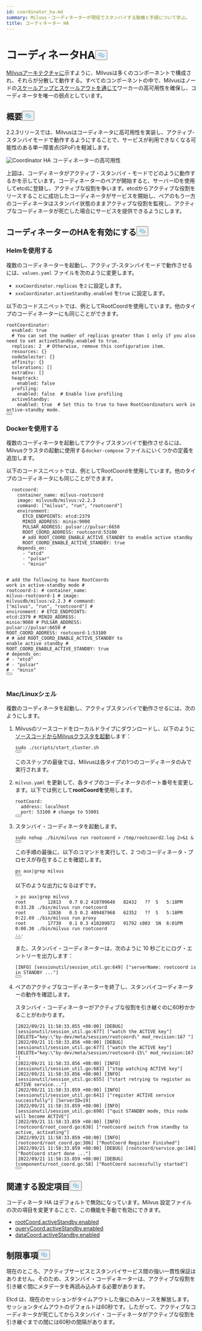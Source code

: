 ```yaml
---
id: coordinator_ha.md
summary: Milvus・コーディネーターが現役でスタンバイする動機と手順について学ぶ。
title: コーディネーター HA
---
```


<h1 id="Coordinator-HA" class="common-anchor-header">コーディネータHA<button data-href="#Coordinator-HA" class="anchor-icon" translate="no">
      <svg translate="no"
        aria-hidden="true"
        focusable="false"
        height="20"
        version="1.1"
        viewBox="0 0 16 16"
        width="16"
      >
        <path
          fill="#0092E4"
          fill-rule="evenodd"
          d="M4 9h1v1H4c-1.5 0-3-1.69-3-3.5S2.55 3 4 3h4c1.45 0 3 1.69 3 3.5 0 1.41-.91 2.72-2 3.25V8.59c.58-.45 1-1.27 1-2.09C10 5.22 8.98 4 8 4H4c-.98 0-2 1.22-2 2.5S3 9 4 9zm9-3h-1v1h1c1 0 2 1.22 2 2.5S13.98 12 13 12H9c-.98 0-2-1.22-2-2.5 0-.83.42-1.64 1-2.09V6.25c-1.09.53-2 1.84-2 3.25C6 11.31 7.55 13 9 13h4c1.45 0 3-1.69 3-3.5S14.5 6 13 6z"
        ></path>
      </svg>
    </button></h1><p><a href="/docs/ja/v2.4.x/architecture_overview.md">Milvusアーキテクチャに</a>示すように、Milvusは多くのコンポーネントで構成され、それらが分散して動作する。すべてのコンポーネントの中で、Milvusはノードの<a href="/docs/ja/v2.4.x/scaleout.md">スケールアップとスケールアウトを通じて</a>ワーカーの高可用性を確保し、コーディネータを唯一の弱点としています。</p>
<h2 id="Overview" class="common-anchor-header">概要<button data-href="#Overview" class="anchor-icon" translate="no">
      <svg translate="no"
        aria-hidden="true"
        focusable="false"
        height="20"
        version="1.1"
        viewBox="0 0 16 16"
        width="16"
      >
        <path
          fill="#0092E4"
          fill-rule="evenodd"
          d="M4 9h1v1H4c-1.5 0-3-1.69-3-3.5S2.55 3 4 3h4c1.45 0 3 1.69 3 3.5 0 1.41-.91 2.72-2 3.25V8.59c.58-.45 1-1.27 1-2.09C10 5.22 8.98 4 8 4H4c-.98 0-2 1.22-2 2.5S3 9 4 9zm9-3h-1v1h1c1 0 2 1.22 2 2.5S13.98 12 13 12H9c-.98 0-2-1.22-2-2.5 0-.83.42-1.64 1-2.09V6.25c-1.09.53-2 1.84-2 3.25C6 11.31 7.55 13 9 13h4c1.45 0 3-1.69 3-3.5S14.5 6 13 6z"
        ></path>
      </svg>
    </button></h2><p>2.2.3リリースでは、Milvusはコーディネータに高可用性を実装し、アクティブ-スタンバイモードで動作するようにすることで、サービスが利用できなくなる可能性のある単一障害点(SPoF)を軽減します。</p>
<p>
  
   <span class="img-wrapper"> <img translate="no" src="/docs/v2.4.x/assets/coordinator_ha.png" alt="Coordinator HA" class="doc-image" id="coordinator-ha" />
   </span> <span class="img-wrapper"> <span>コーディネーターの高可用性</span> </span></p>
<p>上図は、コーディネータがアクティブ・スタンバイ・モードでどのように動作するかを示しています。コーディネーターのペアが開始すると、サーバーIDを使用してetcdに登録し、アクティブな役割を争います。etcdからアクティブな役割をリースすることに成功したコーディネータがサービスを開始し、ペアのもう一方のコーディネータはスタンバイ状態のままアクティブな役割を監視し、アクティブなコーディネータが死亡した場合にサービスを提供できるようにします。</p>
<h2 id="Enable-coordinator-HA" class="common-anchor-header">コーディネーターのHAを有効にする<button data-href="#Enable-coordinator-HA" class="anchor-icon" translate="no">
      <svg translate="no"
        aria-hidden="true"
        focusable="false"
        height="20"
        version="1.1"
        viewBox="0 0 16 16"
        width="16"
      >
        <path
          fill="#0092E4"
          fill-rule="evenodd"
          d="M4 9h1v1H4c-1.5 0-3-1.69-3-3.5S2.55 3 4 3h4c1.45 0 3 1.69 3 3.5 0 1.41-.91 2.72-2 3.25V8.59c.58-.45 1-1.27 1-2.09C10 5.22 8.98 4 8 4H4c-.98 0-2 1.22-2 2.5S3 9 4 9zm9-3h-1v1h1c1 0 2 1.22 2 2.5S13.98 12 13 12H9c-.98 0-2-1.22-2-2.5 0-.83.42-1.64 1-2.09V6.25c-1.09.53-2 1.84-2 3.25C6 11.31 7.55 13 9 13h4c1.45 0 3-1.69 3-3.5S14.5 6 13 6z"
        ></path>
      </svg>
    </button></h2><h3 id="With-Helm" class="common-anchor-header">Helmを使用する</h3><p>複数のコーディネーターを起動し、アクティブ-スタンバイモードで動作させるには、<code translate="no">values.yaml</code> ファイルを次のように変更します。</p>
<ul>
<li><code translate="no">xxxCoordinator.replicas</code> を<code translate="no">2</code> に設定します。</li>
<li><code translate="no">xxxCoordinator.activeStandby.enabled</code> を<code translate="no">true</code> に設定します。</li>
</ul>
<p>以下のコードスニペットでは、例としてRootCoordを使用しています。他のタイプのコーディネーターにも同じことができます。</p>
<pre><code translate="no" class="language-yaml">rootCoordinator:
  enabled: true
  <span class="hljs-comment"># You can set the number of replicas greater than 1 only if you also need to set activeStandby.enabled to true.</span>
  replicas: <span class="hljs-number">2</span>  <span class="hljs-comment"># Otherwise, remove this configuration item.</span>
  resources: {}
  nodeSelector: {}
  affinity: {}
  tolerations: []
  extraEnv: []
  heaptrack:
    enabled: false
  profiling:
    enabled: false  <span class="hljs-comment"># Enable live profiling</span>
  activeStandby:
    enabled: true  <span class="hljs-comment"># Set this to true to have RootCoordinators work in active-standby mode.</span>
<button class="copy-code-btn"></button></code></pre>
<h3 id="With-Docker" class="common-anchor-header">Dockerを使用する</h3><p>複数のコーディネータを起動してアクティブスタンバイで動作させるには、Milvusクラスタの起動に使用する<code translate="no">docker-compose</code> ファイルにいくつかの定義を追加します。</p>
<p>以下のコードスニペットでは、例としてRootCoordを使用しています。他のタイプのコーディネータにも同じことができます。</p>
<pre><code translate="no" class="language-yaml">  rootcoord:
    container_name: milvus-rootcoord
    image: milvusdb/milvus:v2<span class="hljs-number">.2</span><span class="hljs-number">.3</span>
    command: [<span class="hljs-string">&quot;milvus&quot;</span>, <span class="hljs-string">&quot;run&quot;</span>, <span class="hljs-string">&quot;rootcoord&quot;</span>]
    environment:
      ETCD_ENDPOINTS: etcd:<span class="hljs-number">2379</span>
      MINIO_ADDRESS: minio:<span class="hljs-number">9000</span>
      PULSAR_ADDRESS: pulsar://pulsar:<span class="hljs-number">6650</span>
      ROOT_COORD_ADDRESS: rootcoord:<span class="hljs-number">53100</span>
      <span class="hljs-comment"># add ROOT_COORD_ENABLE_ACTIVE_STANDBY to enable active standby</span>
      ROOT_COORD_ENABLE_ACTIVE_STANDBY: true
    depends_on:
      - <span class="hljs-string">&quot;etcd&quot;</span>
      - <span class="hljs-string">&quot;pulsar&quot;</span>
      - <span class="hljs-string">&quot;minio&quot;</span>

<span class="hljs-comment"># add the following to have RootCoords work in active-standby mode</span>
<span class="hljs-comment"># rootcoord-1:</span>
<span class="hljs-comment"># container_name: milvus-rootcoord-1</span>
<span class="hljs-comment"># image: milvusdb/milvus:v2.2.3</span>
<span class="hljs-comment"># command: [&quot;milvus&quot;, &quot;run&quot;, &quot;rootcoord&quot;]</span>
<span class="hljs-comment"># environment:</span>
<span class="hljs-comment"># ETCD_ENDPOINTS: etcd:2379</span>
<span class="hljs-comment"># MINIO_ADDRESS: minio:9000</span>
<span class="hljs-comment"># PULSAR_ADDRESS: pulsar://pulsar:6650</span>
<span class="hljs-comment"># ROOT_COORD_ADDRESS: rootcoord-1:53100</span>
<span class="hljs-comment"># # add ROOT_COORD_ENABLE_ACTIVE_STANDBY to enable active standby</span>
<span class="hljs-comment"># ROOT_COORD_ENABLE_ACTIVE_STANDBY: true</span>
<span class="hljs-comment"># depends_on:</span>
<span class="hljs-comment"># - &quot;etcd&quot;</span>
<span class="hljs-comment"># - &quot;pulsar&quot;</span>
<span class="hljs-comment"># - &quot;minio&quot;</span>
<button class="copy-code-btn"></button></code></pre>

<h3 id="With-MacLinux-shell" class="common-anchor-header">Mac/Linuxシェル</h3><p>複数のコーディネータを起動し、アクティブスタンバイで動作させるには、次のようにします。</p>
<ol>
<li><p>Milvusのソースコードをローカルドライブにダウンロードし、以下のように<a href="https://github.com/milvus-io/milvus/blob/master/DEVELOPMENT.md">ソースコードからMilvusクラスタを起動</a>します：</p>
<pre><code translate="no" class="language-shell"><span class="hljs-built_in">sudo</span> ./scripts/start_cluster.sh
<button class="copy-code-btn"></button></code></pre>
<p>このステップの最後では、Milvusは各タイプの1つのコーディネータのみで実行されます。</p></li>
<li><p><code translate="no">milvus.yaml</code> を更新して、各タイプのコーディネータのポート番号を変更します。以下では例として<strong>rootCoordを</strong>使用します。</p>
<pre><code translate="no" class="language-yaml">rootCoord:
  address: localhost
  port: <span class="hljs-number">53100</span> <span class="hljs-comment"># change to 53001</span>
<button class="copy-code-btn"></button></code></pre></li>
<li><p>スタンバイ・コーディネータを起動します。</p>
<pre><code translate="no" class="language-shell"><span class="hljs-built_in">sudo</span> <span class="hljs-built_in">nohup</span> ./bin/milvus run rootcoord &gt; /tmp/rootcoord2.<span class="hljs-built_in">log</span> 2&gt;&amp;1 &amp;
<button class="copy-code-btn"></button></code></pre>
<p>この手順の最後に、以下のコマンドを実行して、2 つのコーディネータ・プロセスが存在することを確認します。</p>
<pre><code translate="no" class="language-shell">ps aux|grep milvus
<button class="copy-code-btn"></button></code></pre>
<p>以下のような出力になるはずです。</p>
<pre><code translate="no" class="language-shell">&gt; ps aux|grep milvus
root        12813   0.7 0.2 410709648   82432   ??  S   5:18PM  0:33.28 ./bin/milvus run rootcoord
root        12816   0.5 0.2 409487968   62352   ??  S   5:18PM  0:22.69 ./bin/milvus run proxy
root        17739   0.1 0.3 410289872   91792 s003  SN  6:01PM  0:00.30 ./bin/milvus run rootcoord
...
<button class="copy-code-btn"></button></code></pre>
<p>また、スタンバイ・コーディネーターは、次のように 10 秒ごとにログ・エントリーを出力します：</p>
<pre><code translate="no" class="language-shell">[INFO] [sessionutil/session_util.go:649] [<span class="hljs-string">&quot;serverName: rootcoord is in STANDBY ...&quot;</span>]
<button class="copy-code-btn"></button></code></pre></li>
<li><p>ペアのアクティブなコーディネーターを終了し、スタンバイコーディネーターの動作を確認します。</p>
<p>スタンバイ・コーディネーターがアクティブな役割を引き継ぐのに60秒かかることがわかります。</p>
<pre><code translate="no" class="language-shell">[2022/09/21 11:58:33.855 +08:00] [DEBUG] [sessionutil/session_util.go:677] [<span class="hljs-string">&quot;watch the ACTIVE key&quot;</span>] [DELETE=<span class="hljs-string">&quot;key:\&quot;by-dev/meta/session/rootcoord\&quot; mod_revision:167 &quot;</span>]
[2022/09/21 11:58:33.856 +08:00] [DEBUG] [sessionutil/session_util.go:677] [<span class="hljs-string">&quot;watch the ACTIVE key&quot;</span>] [DELETE=<span class="hljs-string">&quot;key:\&quot;by-dev/meta/session/rootcoord-15\&quot; mod_revision:167 &quot;</span>]
[2022/09/21 11:58:33.856 +08:00] [INFO] [sessionutil/session_util.go:683] [<span class="hljs-string">&quot;stop watching ACTIVE key&quot;</span>]
[2022/09/21 11:58:33.856 +08:00] [INFO] [sessionutil/session_util.go:655] [<span class="hljs-string">&quot;start retrying to register as ACTIVE service...&quot;</span>]
[2022/09/21 11:58:33.859 +08:00] [INFO] [sessionutil/session_util.go:641] [<span class="hljs-string">&quot;register ACTIVE service successfully&quot;</span>] [ServerID=19]
[2022/09/21 11:58:33.859 +08:00] [INFO] [sessionutil/session_util.go:690] [<span class="hljs-string">&quot;quit STANDBY mode, this node will become ACTIVE&quot;</span>]
[2022/09/21 11:58:33.859 +08:00] [INFO] [rootcoord/root_coord.go:638] [<span class="hljs-string">&quot;rootcoord switch from standby to active, activating&quot;</span>]
[2022/09/21 11:58:33.859 +08:00] [INFO] [rootcoord/root_coord.go:306] [<span class="hljs-string">&quot;RootCoord Register Finished&quot;</span>]
[2022/09/21 11:58:33.859 +08:00] [DEBUG] [rootcoord/service.go:148] [<span class="hljs-string">&quot;RootCoord start done ...&quot;</span>]
[2022/09/21 11:58:33.859 +08:00] [DEBUG] [components/root_coord.go:58] [<span class="hljs-string">&quot;RootCoord successfully started&quot;</span>]
<button class="copy-code-btn"></button></code></pre></li>
</ol>
<h2 id="Related-configuration-items" class="common-anchor-header">関連する設定項目<button data-href="#Related-configuration-items" class="anchor-icon" translate="no">
      <svg translate="no"
        aria-hidden="true"
        focusable="false"
        height="20"
        version="1.1"
        viewBox="0 0 16 16"
        width="16"
      >
        <path
          fill="#0092E4"
          fill-rule="evenodd"
          d="M4 9h1v1H4c-1.5 0-3-1.69-3-3.5S2.55 3 4 3h4c1.45 0 3 1.69 3 3.5 0 1.41-.91 2.72-2 3.25V8.59c.58-.45 1-1.27 1-2.09C10 5.22 8.98 4 8 4H4c-.98 0-2 1.22-2 2.5S3 9 4 9zm9-3h-1v1h1c1 0 2 1.22 2 2.5S13.98 12 13 12H9c-.98 0-2-1.22-2-2.5 0-.83.42-1.64 1-2.09V6.25c-1.09.53-2 1.84-2 3.25C6 11.31 7.55 13 9 13h4c1.45 0 3-1.69 3-3.5S14.5 6 13 6z"
        ></path>
      </svg>
    </button></h2><p>コーディネータ HA はデフォルトで無効になっています。Milvus 設定ファイルの次の項目を変更することで、この機能を手動で有効にできます。</p>
<ul>
<li><a href="/docs/ja/v2.4.x/configure_rootcoord.md#rootCoordactiveStandbyenabled">rootCoord.activeStandby.enabled</a></li>
<li><a href="/docs/ja/v2.4.x/configure_querycoord.md#queryCoordactiveStandbyenabled">queryCoord.activeStandby.enabled</a></li>
<li><a href="/docs/ja/v2.4.x/configure_datacoord.md#dataCoordactiveStandbyenabled">dataCoord.activeStandby.enabled</a></li>
</ul>
<h2 id="Limits" class="common-anchor-header">制限事項<button data-href="#Limits" class="anchor-icon" translate="no">
      <svg translate="no"
        aria-hidden="true"
        focusable="false"
        height="20"
        version="1.1"
        viewBox="0 0 16 16"
        width="16"
      >
        <path
          fill="#0092E4"
          fill-rule="evenodd"
          d="M4 9h1v1H4c-1.5 0-3-1.69-3-3.5S2.55 3 4 3h4c1.45 0 3 1.69 3 3.5 0 1.41-.91 2.72-2 3.25V8.59c.58-.45 1-1.27 1-2.09C10 5.22 8.98 4 8 4H4c-.98 0-2 1.22-2 2.5S3 9 4 9zm9-3h-1v1h1c1 0 2 1.22 2 2.5S13.98 12 13 12H9c-.98 0-2-1.22-2-2.5 0-.83.42-1.64 1-2.09V6.25c-1.09.53-2 1.84-2 3.25C6 11.31 7.55 13 9 13h4c1.45 0 3-1.69 3-3.5S14.5 6 13 6z"
        ></path>
      </svg>
    </button></h2><p>現在のところ、アクティブサービスとスタンバイサービス間の強い一貫性保証はありません。そのため、スタンバイ・コーディネーターは、アクティブな役割を引き継ぐ間にメタデータを再読み込みする必要があります。</p>
<p>Etcd は、現在のセッションがタイムアウトした後にのみリースを解放します。セッションタイムアウトのデフォルトは60秒です。したがって、アクティブなコーディネータが死亡してからスタンバイ・コーディネータがアクティブな役割を引き継ぐまでの間には60秒の間隔があります。</p>
